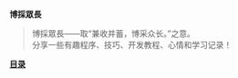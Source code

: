 **博採眾長**

> 博採眾長——取“兼收并蓄，博采众长。”之意。    
分享一些有趣程序、技巧、开发教程、心情和学习记录！

**[目录](https://github.com/Lruihao/lruihao.github.io/blob/hexo/README.md)**


